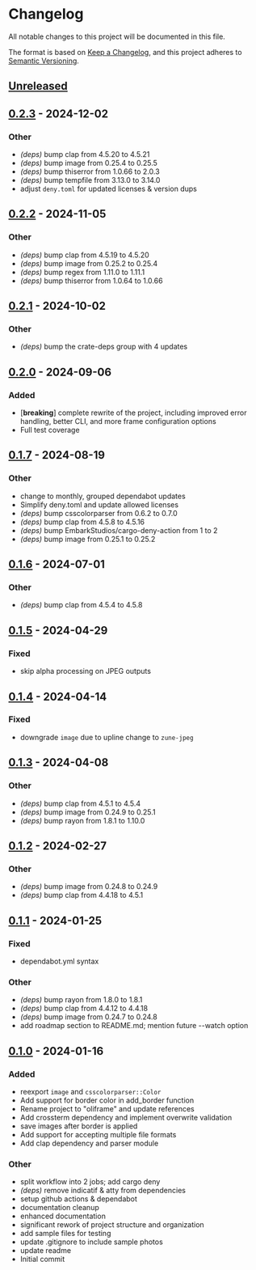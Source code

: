 # Changelog

All notable changes to this project will be documented in this file.

The format is based on [Keep a Changelog](https://keepachangelog.com/en/1.0.0/),
and this project adheres to [Semantic Versioning](https://semver.org/spec/v2.0.0.html).

## [Unreleased](https://github.com/calteran/oliframe/compare/v0.1.0...HEAD)

## [0.2.3](https://github.com/calteran/oliframe/compare/v0.2.2...v0.2.3) - 2024-12-02

### Other
- *(deps)* bump clap from 4.5.20 to 4.5.21
- *(deps)* bump image from 0.25.4 to 0.25.5
- *(deps)* bump thiserror from 1.0.66 to 2.0.3
- *(deps)* bump tempfile from 3.13.0 to 3.14.0
- adjust `deny.toml` for updated licenses & version dups

## [0.2.2](https://github.com/calteran/oliframe/compare/v0.2.1...v0.2.2) - 2024-11-05

### Other

- *(deps)* bump clap from 4.5.19 to 4.5.20
- *(deps)* bump image from 0.25.2 to 0.25.4
- *(deps)* bump regex from 1.11.0 to 1.11.1
- *(deps)* bump thiserror from 1.0.64 to 1.0.66

## [0.2.1](https://github.com/calteran/oliframe/compare/v0.2.0...v0.2.1) - 2024-10-02

### Other

- *(deps)* bump the crate-deps group with 4 updates

## [0.2.0](https://github.com/calteran/oliframe/compare/v0.1.7...v0.2.0) - 2024-09-06

### Added

- [**breaking**] complete rewrite of the project, including improved error handling, better CLI, and more frame
  configuration options
- Full test coverage

## [0.1.7](https://github.com/calteran/oliframe/compare/v0.1.6...v0.1.7) - 2024-08-19

### Other

- change to monthly, grouped dependabot updates
- Simplify deny.toml and update allowed licenses
- *(deps)* bump csscolorparser from 0.6.2 to 0.7.0
- *(deps)* bump clap from 4.5.8 to 4.5.16
- *(deps)* bump EmbarkStudios/cargo-deny-action from 1 to 2
- *(deps)* bump image from 0.25.1 to 0.25.2

## [0.1.6](https://github.com/calteran/oliframe/compare/v0.1.5...v0.1.6) - 2024-07-01

### Other

- *(deps)* bump clap from 4.5.4 to 4.5.8

## [0.1.5](https://github.com/calteran/oliframe/compare/v0.1.4...v0.1.5) - 2024-04-29

### Fixed

- skip alpha processing on JPEG outputs

## [0.1.4](https://github.com/calteran/oliframe/compare/v0.1.3...v0.1.4) - 2024-04-14

### Fixed

- downgrade `image` due to upline change to `zune-jpeg`

## [0.1.3](https://github.com/calteran/oliframe/compare/v0.1.2...v0.1.3) - 2024-04-08

### Other

- *(deps)* bump clap from 4.5.1 to 4.5.4
- *(deps)* bump image from 0.24.9 to 0.25.1
- *(deps)* bump rayon from 1.8.1 to 1.10.0

## [0.1.2](https://github.com/calteran/oliframe/compare/v0.1.1...v0.1.2) - 2024-02-27

### Other

- *(deps)* bump image from 0.24.8 to 0.24.9
- *(deps)* bump clap from 4.4.18 to 4.5.1

## [0.1.1](https://github.com/calteran/oliframe/compare/v0.1.0...v0.1.1) - 2024-01-25

### Fixed

- dependabot.yml syntax

### Other

- *(deps)* bump rayon from 1.8.0 to 1.8.1
- *(deps)* bump clap from 4.4.12 to 4.4.18
- *(deps)* bump image from 0.24.7 to 0.24.8
- add roadmap section to README.md; mention future --watch option

## [0.1.0](https://github.com/calteran/oliframe/releases/tag/v0.1.0) - 2024-01-16

### Added

- reexport `image` and `csscolorparser::Color`
- Add support for border color in add_border function
- Rename project to "oliframe" and update references
- Add crossterm dependency and implement overwrite validation
- save images after border is applied
- Add support for accepting multiple file formats
- Add clap dependency and parser module

### Other

- split workflow into 2 jobs; add cargo deny
- *(deps)* remove indicatif & atty from dependencies
- setup github actions & dependabot
- documentation cleanup
- enhanced documentation
- significant rework of project structure and organization
- add sample files for testing
- update .gitignore to include sample photos
- update readme
- Initial commit
